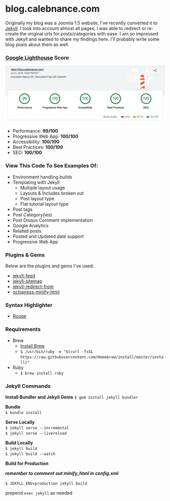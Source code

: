 # blog.calebnance.com

Originally my blog was a Joomla 1.5 website, I've recently converted it to [Jekyll](https://github.com/jekyll). I took into account almost all pages; I was able to redirect or re-create the original urls for posts/categories with ease. I am so impressed with Jekyll and wanted to share my findings here. I'll probably write some blog posts about them as well.  

### [Google Lighthouse](https://developers.google.com/web/tools/lighthouse/) Score

<p align="left">
  <img src="lighthouse-score.png?raw=true" width="800" />
</p>

- Performance: **99/100**
- Progressive Web App: **100/100**
- Accessibility: **100/100**
- Best Practices: **100/100**
- SEO: **100/100**

### View This Code To See Examples Of:
- Environment handling builds
- Templating with Jekyll
    - Multiple layout usage
    - Layouts & Includes broken out
    - Post layout type
    - Flat tutorial layout type
- Post tags
- Post Category(ies)
- Post Disqus Comment implementation
- Google Analytics
- Related posts
- Posted and Updated date support
- Progressive Web App

### Plugins & Gems
Below are the plugins and gems I've used:  
- [jekyll-feed](https://github.com/jekyll/jekyll-feed)  
- [jekyll-sitemap](https://github.com/jekyll/jekyll-sitemap)  
- [jekyll-redirect-from](https://github.com/jekyll/jekyll-redirect-from)  
- [octopress-minify-html](https://github.com/octopress/minify-html)  

### Syntax Highlighter
- [Rouge](https://github.com/jneen/rouge)

### Requirements
* Brew
  * [Install Brew](https://brew.sh/)
  * `$ /usr/bin/ruby -e "$(curl -fsSL https://raw.githubusercontent.com/Homebrew/install/master/install)"`
* Ruby
  * `$ brew install ruby`

### Jekyll Commands
**Install Bundler and Jekyll Gems**
`$ gem install jekyll bundler`

**Bundle**  
`$ bundle install`  

**Serve Locally**  
`$ jekyll serve --incremental`  
`$ jekyll serve --livereload`

**Build Locally**  
`$ jekyll build`  
`$ jekyll build --watch`

**Build for Production**  

***remember to comment out minify_html in config.xml***

`$ JEKYLL_ENV=production jekyll build`  

prepend `exec jekyll` as needed
